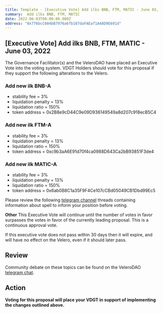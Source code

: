 ```yaml
---
title: Template - [Executive Vote] Add ilks BNB, FTM, MATIC - June 03, 2022
summary:  Add ilks BNB, FTM, MATIC
date: 2022-06-03T00:00:00.000Z
address: "0x776bcC604bB7976a6fb107daFAEaf1A48D9E691d"
---
```

## [Executive Vote]  Add ilks BNB, FTM, MATIC - June 03, 2022

The Governance Facilitator(s) and the VeleroDAO have placed an Executive Vote into the voting system. VDGT Holders should vote for this proposal if they support the following alterations to the Velero.

###  Add new ilk BNB-A
* stability fee = 3%
* liquidation penalty = 13%
* liquidation ratio = 150%
* token address = 0x2B8e9cD44C9e09D936149549a8d207c918ecB5C4

###  Add new ilk FTM-A
* stability fee = 3%
* liquidation penalty = 13%
* liquidation ratio = 150%
* token address = 0xc9b3aA6E91d70f4ca0988D643Ca2bB93851F3de4

###  Add new ilk MATIC-A
* stability fee = 3%
* liquidation penalty = 13%
* liquidation ratio = 150%
* token address = 0x6ab0B8C1a35F9F4Ce107cCBd05049CB1Dbd99Ec5

Please review the following [telegram channel](https://t.me/velerodao) threads containing information about spell to inform your position before voting.

**Other**
This Executive Vote will continue until the number of votes in favor surpasses the votes in favor of the currently leading proposal. This is a continuous approval vote. 

If this executive vote does not pass within 30 days then it will expire, and will have no effect on the Velero, even if it should later pass. 

## Review

Community debate on these topics can be found on the VeleroDAO  [telegram chat](https://t.me/velero_chat). 


## Action

**Voting for this proposal will place your VDGT in support of implementing the changes outlined above.**
